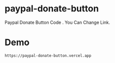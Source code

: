 # paypal-donate-button
Paypal Donate Button Code . You Can Change Link.
# Demo
```https://paypal-donate-button.vercel.app```
